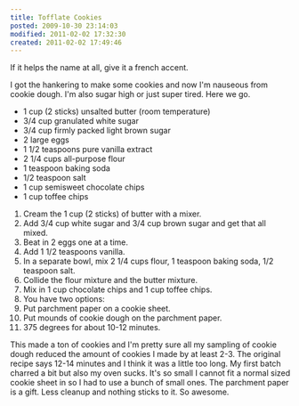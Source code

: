 ```yaml
---
title: Tofflate Cookies
posted: 2009-10-30 23:14:03
modified: 2011-02-02 17:32:30
created: 2011-02-02 17:49:46
---
```

If it helps the name at all, give it a french accent.

I got the hankering to make some cookies and now I'm nauseous from cookie dough. I'm also sugar high or just super tired. Here we go.
<ul>
<li>1 cup (2 sticks) unsalted butter (room temperature)</li>
<li>3/4 cup granulated white sugar</li>
<li>3/4 cup firmly packed light brown sugar</li>
<li>2 large eggs</li>
<li>1 1/2 teaspoons pure vanilla extract</li>
<li>2 1/4 cups all-purpose flour</li>
<li>1 teaspoon baking soda</li>
<li>1/2 teaspoon salt</li>
<li>1 cup semisweet chocolate chips</li>
<li>1 cup toffee chips</li>
</ul>
<ol>
<li>Cream the 1 cup (2 sticks) of butter with a mixer.</li>
<li>Add 3/4 cup white sugar and 3/4 cup brown sugar and get that all mixed.</li>
<li>Beat in 2 eggs one at a time.</li>
<li>Add 1 1/2 teaspoons vanilla.</li>
<li>In a separate bowl, mix 2 1/4 cups flour, 1 teaspoon baking soda, 1/2 teaspoon salt.</li>
<li>Collide the flour mixture and the butter mixture.</li>
<li>Mix in 1 cup chocolate chips and 1 cup toffee chips.</li>
<li>You have two options:
<li>Put parchment paper on a cookie sheet.</li>
<li>Put mounds of cookie dough on the parchment paper.</li>
<li>375 degrees for about 10-12 minutes.</li>
</ol>
This made a ton of cookies and I'm pretty sure all my sampling of cookie dough reduced the amount of cookies I made by at least 2-3.  The original recipe says 12-14 minutes and I think it was a little too long.  My first batch charred a bit but also my oven sucks.  It's so small I cannot fit a normal sized cookie sheet in so I had to use a bunch of small ones.  The parchment paper is a gift.  Less cleanup and nothing sticks to it.  So awesome.


